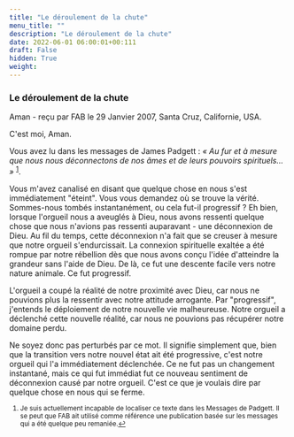 ```yaml
---
title: "Le déroulement de la chute"
menu_title: ""
description: "Le déroulement de la chute"
date: 2022-06-01 06:00:01+00:111
draft: False
hidden: True
weight:
---
```

### Le déroulement de la chute

Aman - reçu par FAB le 29 Janvier 2007, Santa Cruz, Californie, USA.

C'est moi, Aman.

Vous avez lu dans les messages de James Padgett : *« Au fur et à mesure que nous nous déconnectons de nos âmes et de leurs pouvoirs spirituels... »* <sup id="a1">[1](#f1)</sup>.

Vous m'avez canalisé en disant que quelque chose en nous s'est immédiatement "éteint". Vous vous demandez où se trouve la vérité. Sommes-nous tombés instantanément, ou cela fut-il progressif ?
Eh bien, lorsque l'orgueil nous a aveuglés à Dieu, nous avons ressenti quelque chose que nous n'avions pas ressenti auparavant - une déconnexion de Dieu. Au fil du temps, cette déconnexion n'a fait que se creuser à mesure que notre orgueil s'endurcissait. La connexion spirituelle exaltée a été rompue par notre rébellion dès que nous avons conçu l'idée d'atteindre la grandeur sans l'aide de Dieu. De là, ce fut une descente facile vers notre nature animale. Ce fut progressif.

L'orgueil a coupé la réalité de notre proximité avec Dieu, car nous ne pouvions plus la ressentir avec notre attitude arrogante. Par "progressif", j'entends le déploiement de notre nouvelle vie malheureuse. Notre orgueil a déclenché cette nouvelle réalité, car nous ne pouvions pas récupérer notre domaine perdu.

Ne soyez donc pas perturbés par ce mot. Il signifie simplement que, bien que la transition vers notre nouvel état ait été progressive, c'est notre orgueil qui l'a immédiatement déclenchée. Ce ne fut pas un changement instantané, mais ce qui fut immédiat fut ce nouveau sentiment de déconnexion causé par notre orgueil. C'est ce que je voulais dire par quelque chose en nous qui se ferme.
<small>

1. <large id="f1"> Je suis actuellement incapable de localiser ce texte dans les Messages de Padgett. Il se peut que FAB ait utilisé comme référence une publication basée sur les messages qui a été quelque peu remaniée.[↩](#a1)
